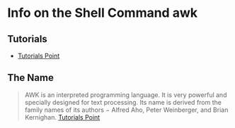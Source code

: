 # Info on the Shell Command awk

## Tutorials 

- [Tutorials Point](https://www.tutorialspoint.com/awk/index.htm)

## The Name

> AWK is an interpreted programming language. It is very powerful and 
> specially designed for text processing. Its name is derived from the family 
> names of its authors − Alfred Aho, Peter Weinberger, and Brian Kernighan.
> [Tutorials Point](https://www.tutorialspoint.com/awk/awk_overview.htm)
